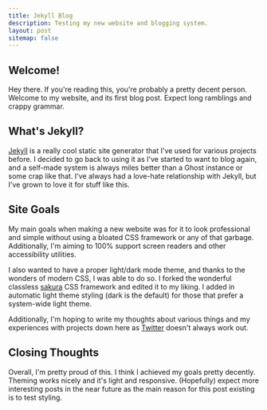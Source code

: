```yaml
---
title: Jekyll Blog
description: Testing my new website and blogging system.
layout: post
sitemap: false
---
```


## Welcome!

Hey there. If you're reading this, you're probably a pretty decent person. Welcome to my website, and its first blog post. Expect long ramblings and crappy grammar.

## What's Jekyll?

[Jekyll][jekyll] is a really cool static site generator that I've used for various projects before. I decided to go back to using it as I've started to want to blog again, and a self-made system is always miles better than a Ghost instance or some crap like that. I've always had a love-hate relationship with Jekyll, but I've grown to love it for stuff like this.

## Site Goals

My main goals when making a new website was for it to look professional and simple without using a bloated CSS framework or any of that garbage. Additionally, I'm aiming to 100% support screen readers and other accessibility utilities.

I also wanted to have a proper light/dark mode theme, and thanks to the wonders of modern CSS, I was able to do so. I forked the wonderful classless [sakura][sakura] CSS framework and edited it to my liking. I added in automatic light theme styling (dark is the default) for those that prefer a system-wide light theme.

Additionally, I'm hoping to write my thoughts about various things and my experiences with projects down here as [Twitter][twitter] doesn't always work out.

## Closing Thoughts

Overall, I'm pretty proud of this. I think I achieved my goals pretty decently. Theming works nicely and it's light and responsive. (Hopefully) expect more interesting posts in the near future as the main reason for this post existing is to test styling.

[jekyll]: https://jekyllrb.com "Jekyll is a static site generator."
[sakura]: https://github.com/oxalorg/sakura "Sakura is a classless CSS framework."
[twitter]: https://twitter.com/sysdotini "My Twitter page"
